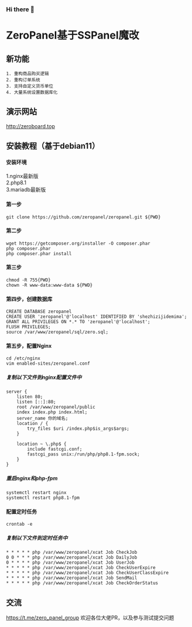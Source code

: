 ### Hi there 👋

<!--
**zeropanel/zeropanel** is a ✨ _special_ ✨ repository because its `README.md` (this file) appears on your GitHub profile.

Here are some ideas to get you started:

- 🔭 I’m currently working on ...
- 🌱 I’m currently learning ...
- 👯 I’m looking to collaborate on ...
- 🤔 I’m looking for help with ...
- 💬 Ask me about ...
- 📫 How to reach me: ...
- 😄 Pronouns: ...
- ⚡ Fun fact: ...
-->

# ZeroPanel基于SSPanel魔改
## 新功能
    1. 重构商品购买逻辑
    2. 重构订单系统
    3. 支持自定义货币单位
    4. 大量系统设置数据库化
## 演示网站
http://zeroboard.top
## 安装教程（基于debian11）
#### 安装环境
1.nginx最新版  
2.php8.1  
3.mariadb最新版  
#### 第一步
    git clone https://github.com/zeropanel/zeropanel.git ${PWD}
#### 第二步
    wget https://getcomposer.org/installer -O composer.phar
    php composer.phar
    php composer.phar install
#### 第三步
    chmod -R 755{PWD}
    chown -R www-data:www-data ${PWD}
#### 第四步，创建数据库
    CREATE DATABASE zeropanel
    CREATE USER 'zeropanel'@'localhost' IDENTIFIED BY 'shezhizijidemima';
    GRANT ALL PRIVILEGES ON *.* TO 'zeropanel'@'localhost';
    FLUSH PRIVILEGES;
    source /var/www/zeropanel/sql/zero.sql;
#### 第五步，配置Nginx
    cd /etc/nginx
    vim enabled-sites/zeropanel.conf
##### 复制以下文件到nginx配置文件中
    server {
        listen 80;
        listen [::]:80;
        root /var/www/zeropanel/public
        index index.php index.html;
        server_name 你的域名;
        location / {
            try_files $uri /index.php$is_args$args;
        }   
    
        location ~ \.php$ {
            include fastcgi.conf;
            fastcgi_pass unix:/run/php/php8.1-fpm.sock;
        }
    }
##### 重启nginx和php-fpm
    systemctl restart nginx
    systemctl restart php8.1-fpm
#### 配置定时任务
    crontab -e
##### 复制以下文件到定时任务中
    * * * * * php /var/www/zeropanel/xcat Job CheckJob
    0 0 * * * php /var/www/zeropanel/xcat Job DailyJob
    0 * * * * php /var/www/zeropanel/xcat Job UserJob
    * * * * * php /var/www/zeropanel/xcat Job CheckUserExpire
    * * * * * php /var/www/zeropanel/xcat Job CheckUserClassExpire
    * * * * * php /var/www/zeropanel/xcat Job SendMail
    * * * * * php /var/www/zeropanel/xcat Job CheckOrderStatus
## 交流
https://t.me/zero_panel_group
    欢迎各位大佬PR，以及参与测试提交问题
